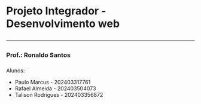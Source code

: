 <h1>Projeto Integrador - Desenvolvimento web<br><hr>
<h3>Prof.: Ronaldo Santos
  
###

Alunos:<br>
<ul>
  <li>Paulo Marcus - 202403317761
  <li>Rafael Almeida - 202403504073
  <li>Talison Rodrigues - 202403356872

